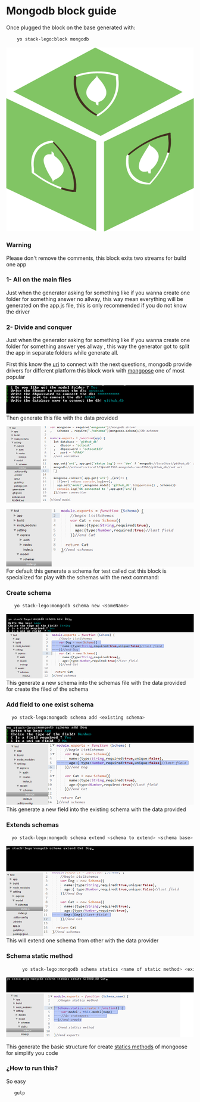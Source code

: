 # Mongodb block guide 
Once plugged the block on the base generated with:
```sh
	yo stack-lego:block mongodb
```
![alt mongodb block](../../images/mongodb-block.png)

### Warning 
 Please don't remove the comments, this block exits two streams for build one app

### 1- All on the main files 
 
Just when the generator asking for something like if you wanna create one folder for something answer no allway, this way mean everything will be generated on the app.js file, this is only recommended if you do not know the driver


### 2- Divide and conquer
Just when the generator asking for something like if you wanna create one folder for something answer yes allway , this way the generator got to split the app in separate folders while generate all.

 
First this know the [uri](http://mongoosejs.com/docs/connections.html) to connect with the next questions, mongodb provide drivers for different platform this block work with [mongoose](http://mongoosejs.com/) one of most popular 

![alt set uri](../../images/set-uri.png)
Then generate this file with the data provided 

![alt mongo connection](../../images/mongo-connect.png)

![alt mongo schema](../../images/mongodb-schemas.png)
For default this generate a schema for test called cat this block is specialized for play with the schemas with the next command: 

### Create schema

```sh 
   yo stack-lego:mongodb schema new <someName>
```
![alt mongo schema](../../images/new-schema.png)
![alt mongo schema doc](../../images/new-schema-doc.png)
This generate a new schema into the schemas file with the data provided for create the filed of the schema 

### Add field to one exist schema

```sh 
  yo stack-lego:mongodb schema add <existing schema>
```
![alt add field](../../images/add-field.png)
![alt add field doc](../../images/add-field-doc.png)
This generate a new field into the existing schema with the data provided



### Extends schemas

```sh 
  yo stack-lego:mongodb schema extend <schema to extend> <schema base>
```

![alt add field](../../images/extend-schema.png)
![alt add field doc](../../images/extend-schema-doc.png)
This will extend one schema from other with the data provider 


### Schema  static method 

```sh 
      yo stack-lego:mongodb schema statics <name of static method> <existing model> <existing schema>
```

![alt static schema](../../images/static-schema.png)
![alt static schema doc](../../images/static-schema-doc.png)

This generate the basic structure for create [statics methods](http://mongoosejs.com/docs/guide.html) of mongoose for simplify you code

### ¿How to run this? 
So easy 
```sh 
   gulp
```






